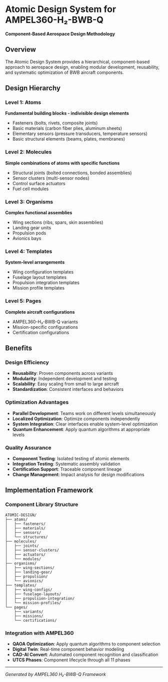 # Atomic Design System for AMPEL360-H₂-BWB-Q
**Component-Based Aerospace Design Methodology**

## Overview

The Atomic Design System provides a hierarchical, component-based approach to aerospace design, enabling modular development, reusability, and systematic optimization of BWB aircraft components.

## Design Hierarchy

### Level 1: Atoms
**Fundamental building blocks - indivisible design elements**
- Fasteners (bolts, rivets, composite joints)
- Basic materials (carbon fiber plies, aluminum sheets)
- Elementary sensors (pressure transducers, temperature sensors)
- Basic structural elements (beams, plates, membranes)

### Level 2: Molecules  
**Simple combinations of atoms with specific functions**
- Structural joints (bolted connections, bonded assemblies)
- Sensor clusters (multi-sensor nodes)
- Control surface actuators
- Fuel cell modules

### Level 3: Organisms
**Complex functional assemblies**
- Wing sections (ribs, spars, skin assemblies)
- Landing gear units
- Propulsion pods
- Avionics bays

### Level 4: Templates
**System-level arrangements**
- Wing configuration templates
- Fuselage layout templates
- Propulsion integration templates
- Mission profile templates

### Level 5: Pages
**Complete aircraft configurations**
- AMPEL360-H₂-BWB-Q variants
- Mission-specific configurations
- Certification configurations

## Benefits

### Design Efficiency
- **Reusability**: Proven components across variants
- **Modularity**: Independent development and testing
- **Scalability**: Easy scaling from small to large aircraft
- **Standardization**: Consistent interfaces and behaviors

### Optimization Advantages
- **Parallel Development**: Teams work on different levels simultaneously
- **Localized Optimization**: Optimize components independently
- **System Integration**: Clear interfaces enable system-level optimization
- **Quantum Enhancement**: Apply quantum algorithms at appropriate levels

### Quality Assurance
- **Component Testing**: Isolated testing of atomic elements
- **Integration Testing**: Systematic assembly validation
- **Certification Support**: Traceable component lineage
- **Change Management**: Impact analysis for design modifications

## Implementation Framework

### Component Library Structure
```
ATOMIC-DESIGN/
├── atoms/
│   ├── fasteners/
│   ├── materials/
│   ├── sensors/
│   └── structures/
├── molecules/
│   ├── joints/
│   ├── sensor-clusters/
│   ├── actuators/
│   └── modules/
├── organisms/
│   ├── wing-sections/
│   ├── landing-gear/
│   ├── propulsion/
│   └── avionics/
├── templates/
│   ├── wing-configs/
│   ├── fuselage-layouts/
│   ├── propulsion-integration/
│   └── mission-profiles/
└── pages/
    ├── variants/
    ├── missions/
    └── certifications/
```

### Integration with AMPEL360
- **QAOA Optimization**: Apply quantum algorithms to component selection
- **Digital Twin**: Real-time component behavior modeling
- **CAD-AI Convert**: Automated component recognition and classification
- **UTCS Phases**: Component lifecycle through all 11 phases

---
*Generated by AMPEL360 H₂-BWB-Q Framework*